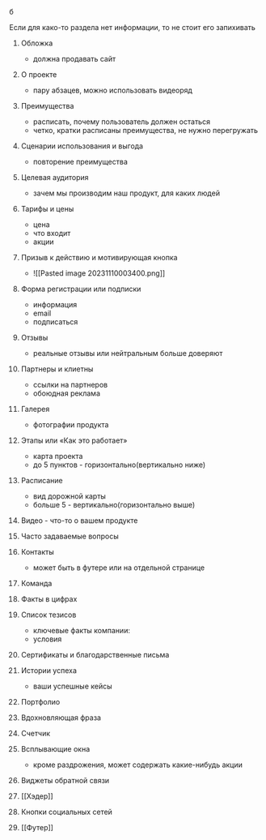б

Если для како-то раздела нет информации, то не стоит его запихивать


1. Обложка 
	- должна продавать сайт

2. О проекте
	- пару абзацев, можно использовать видеоряд

3. Преимущества
	- расписать, почему пользователь должен остаться
	- четко, кратки расписаны преимущества, не нужно перегружать

4. Сценарии использования и выгода
	- повторение преимущества

5. Целевая аудитория
	- зачем мы производим наш продукт, для каких людей

7. Тарифы и цены
	- цена
	- что входит
	- акции

9. Призыв к действию и мотивирующая кнопка
	- ![[Pasted image 20231110003400.png]]

11. Форма регистрации или подписки
	- информация
	- email
	- подписаться

13. Отзывы
	- реальные отзывы или нейтральным больше доверяют

14. Партнеры и клиетны
	- ссылки на партнеров
	- обоюдная реклама

15. Галерея
	- фотографии продукта

16. Этапы или «Как это работает»
	- карта проекта
	- до 5 пунктов - горизонтально(вертикально ниже)

17. Расписание
	- вид дорожной карты
	- больше 5 - вертикально(горизонтально выше)

18. Видео - что-то о вашем продукте


19. Часто задаваемые вопросы


20. Контакты
	- может быть в футере или на отдельной странице

21. Команда

22. Факты в цифрах

23. Список тезисов
	- ключевые факты компании:
	- условия

24. Сертификаты и благодарственные письма

25. Истории успеха
	- ваши успешные кейсы

26. Портфолио

27. Вдохновляющая фраза

28. Счетчик

29. Всплывающие окна
	- кроме раздрожения, может содержать какие-нибудь акции

30. Виджеты обратной связи

31. [[Хэдер]]

32. Кнопки социальных сетей
33. [[Футер]]